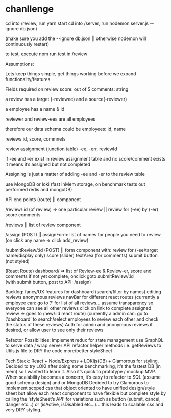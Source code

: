 # chanllenge

cd into /review, run yarn start
cd into /server, run nodemon server.js --ignore db.json)  

(make sure you add the --ignore db.json || otherwise nodemon will continuously restart)

to test, execute npm run test in /review





Assumptions:

Lets keep things simple, get things working before we expand functionality/features

Fields required on review
score: out of 5
comments: string

a review has a target (-reviewee) and a source(-reviewer)

a employee has a name & id

reviewer and review-ees are all employees

therefore our data schema could be 
employees: id, name

reviews
id, score, commnets

review assignment (junction table)
-ee, -err, reviewId

if -ee and -er exist in review assignment table and no score/comment exists it means it’s assigned but not completed

Assigning is just a matter of adding -ee and -er to the review table 

use MongoDB or loki (fast inMem storage, on benchmark tests out performed redis and mongoDB)



API end points (route) || component 

/review/:id (of review) => one particular review
||
review for (-ee) by (-er)
score
comments

/reviews || list of review component

/assign (POST) || assignForm: list of names for people you need to review (on click any name => click add_review)

/submitReview/:id (POST) 
|| form component with:
review for (-ee/target name/display only)
score (slider)
textArea (for comments)
submit button
(not styled)

(React Route) dashboard/ => list of Review-ee & Review-er, score and comments
if not yet complete, onclick goto submitReview/:id  
(with submit button, post to API: /assign)


Backlog: 
fancy/UX features for dashboard (search/filter by names)
editing reviews
anonymous reviews
navBar for different react routes
(currently a employee can:
go to ‘/‘ for list of all reviews… assume transparency so everyone can see all other reviews
click on link to complete assigned review => goes to /new/:id react route)
(currently a admin can:
go to ‘/dashboard’ to search/select employees to review each other and check the status of these reviews)
Auth for admin and anonymous reviews if desired, or allow user to see only their reviews


Refactor Possibilities:
implement redux for state management
use GraphQL to serve data / wrap server API
refactor helper methods i.e. getReviews to Utils.js file to DRY the code
more/better styleSheet


Tech Stack:
React + Node/Express + LOKIjs(DB) + Glamorous for styling.
Decided to try LOKI after doing some benchmarking, it’s the fastest DB (in mem) so I wanted to learn it. Also it’s quick to prototype / mockup MVP. When scalability becomes a concern, it’s easy to refactor to SQL (assume good schema design) and or MongoDB
Decided to try Glamorous to implement scoped css that object oriented to have unified design/style sheet but allow each react component to have flexible but complete style by calling the ‘styleSheet’s API’ for variations such as button (submit, cancel, danger etc…) or (isActive, isDisabled etc…)… this leads to scalable css and very DRY styling.

